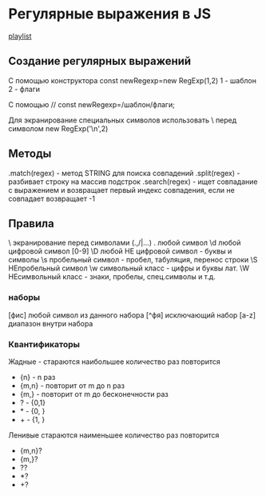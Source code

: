 # Регулярные выражения в JS

[playlist](https://www.youtube.com/playlist?list=PLY4rE9dstrJybXiawtabniwVxQSCAb3PL)

## Cоздание регулярных выражений

С помощью конструктора сonst newRegexp=new RegExp(1,2)
1 - шаблон
2 - флаги

С помощью // const newRegexp=/шаблон/флаги;

Для экранирование специальных символов использовать \ перед символом
new RegExp('\\n',2)

## Методы

.match(regex) - метод STRING для поиска совпадений
.split(regex) - разбивает строку на массив подстрок
.search(regex) - ищет совпадание с выражением и возвращает первый индекс совпадения, если не совпадает возвращает -1

## Правила

\ экранирование перед символами (.,/|...)
. любой символ
\d любой цифровой символ [0-9]
\D любой НЕ цифровой символ - буквы и символы
\s пробельный символ - пробел, табуляция, перенос строки
\S НЕпробельный символ
\w символьный класс - цифры и буквы лат.
\W НЕсимвольный класс - знаки, пробелы, спец.символы и т.д.

### наборы

[фис] любой символ из данного набора
[^фя] исключающий набор
[a-z] диапазон внутри набора

### Квантификаторы

Жадные - стараются наибольшее количество раз повторится

- {n} - n раз
- {m,n} - повторит от m до n раз
- {m,} - повторит от m до бесконечности раз
- ? - {0,1}
- \* - {0, }
- \+ - {1, }

Ленивые стараются наименьшее количество раз повторится

- {m,n}?
- {m,}?
- ??
- *?
- \+?
